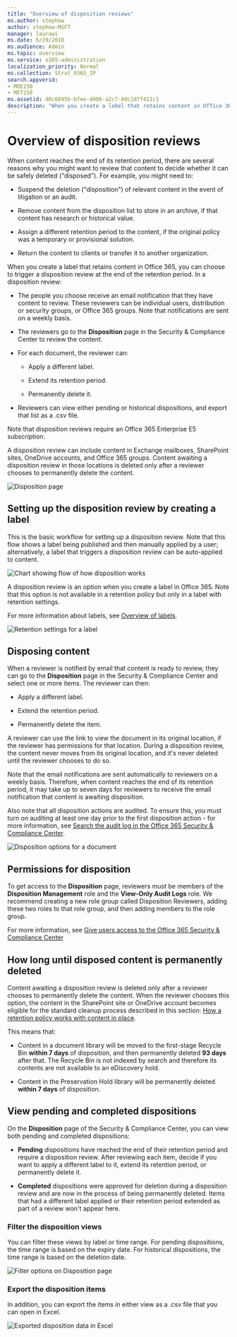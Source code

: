 ```yaml
---
title: "Overview of disposition reviews"
ms.author: stephow
author: stephow-MSFT
manager: laurawi
ms.date: 6/29/2018
ms.audience: Admin
ms.topic: overview
ms.service: o365-administration
localization_priority: Normal
ms.collection: Strat_O365_IP
search.appverid: 
- MOE150
- MET150
ms.assetid: d0c6095b-bfee-4906-a2c7-89c2d7f411c1
description: "When you create a label that retains content in Office 365, you can choose to trigger a disposition review at the end of the retention period."
---
```


# Overview of disposition reviews

When content reaches the end of its retention period, there are several reasons why you might want to review that content to decide whether it can be safely deleted ("disposed"). For example, you might need to:
  
- Suspend the deletion ("disposition") of relevant content in the event of litigation or an audit.
    
- Remove content from the disposition list to store in an archive, if that content has research or historical value.
    
- Assign a different retention period to the content, if the original policy was a temporary or provisional solution.
    
- Return the content to clients or transfer it to another organization.
    
When you create a label that retains content in Office 365, you can choose to trigger a disposition review at the end of the retention period. In a disposition review:
  
- The people you choose receive an email notification that they have content to review. These reviewers can be individual users, distribution or security groups, or Office 365 groups. Note that notifications are sent on a weekly basis.
    
- The reviewers go to the **Disposition** page in the Security &amp; Compliance Center to review the content. 
    
- For each document, the reviewer can:
    
  - Apply a different label.
    
  - Extend its retention period.
    
  - Permanently delete it.
    
- Reviewers can view either pending or historical dispositions, and export that list as a .csv file.
    
Note that disposition reviews require an Office 365 Enterprise E5 subscription.
  
A disposition review can include content in Exchange mailboxes, SharePoint sites, OneDrive accounts, and Office 365 groups. Content awaiting a disposition review in those locations is deleted only after a reviewer chooses to permanently delete the content.
  
![Disposition page](media/b7436fb2-1f35-4146-8ca2-32c9d10f7e09.png)
  
## Setting up the disposition review by creating a label

This is the basic workflow for setting up a disposition review. Note that this flow shows a label being published and then manually applied by a user; alternatively, a label that triggers a disposition review can be auto-applied to content.
  
![Chart showing flow of how disposition works](media/5fb3f33a-cb53-468c-becc-6dda0ec52778.png)
  
A disposition review is an option when you create a label in Office 365. Note that this option is not available in a retention policy but only in a label with retention settings.
  
For more information about labels, see [Overview of labels](labels.md).
  
![Retention settings for a label](media/a16dd202-8862-40ac-80ff-6fee974de5da.png)
  
## Disposing content

When a reviewer is notified by email that content is ready to review, they can go to the **Disposition** page in the Security &amp; Compliance Center and select one or more items. The reviewer can then: 
  
- Apply a different label.
    
- Extend the retention period.
    
- Permanently delete the item.
    
A reviewer can use the link to view the document in its original location, if the reviewer has permissions for that location. During a disposition review, the content never moves from its original location, and it's never deleted until the reviewer chooses to do so.
  
Note that the email notifications are sent automatically to reviewers on a weekly basis. Therefore, when content reaches the end of its retention period, it may take up to seven days for reviewers to receive the email notification that content is awaiting disposition.
  
Also note that all disposition actions are audited. To ensure this, you must turn on auditing at least one day prior to the first disposition action - for more information, see [Search the audit log in the Office 365 Security &amp; Compliance Center](search-the-audit-log-in-security-and-compliance.md). 
  
![Disposition options for a document](media/771630fd-a9b0-47cf-983b-fe85eb4cdafd.png)
  
## Permissions for disposition

To get access to the **Disposition** page, reviewers must be members of the **Disposition Management** role and the **View-Only Audit Logs** role. We recommend creating a new role group called Disposition Reviewers, adding these two roles to that role group, and then adding members to the role group. 
  
For more information, see [Give users access to the Office 365 Security &amp; Compliance Center](grant-access-to-the-security-and-compliance-center.md)
  
## How long until disposed content is permanently deleted

Content awaiting a disposition review is deleted only after a reviewer chooses to permanently delete the content. When the reviewer chooses this option, the content in the SharePoint site or OneDrive account becomes eligible for the standard cleanup process described in this section: [How a retention policy works with content in place](retention-policies.md#how-a-retention-policy-works-with-content-in-place).
  
This means that:
  
- Content in a document library will be moved to the first-stage Recycle Bin **within 7 days** of disposition, and then permanently deleted **93 days** after that. The Recycle Bin is not indexed by search and therefore its contents are not available to an eDiscovery hold. 
    
- Content in the Preservation Hold library will be permanently deleted **within 7 days** of disposition. 
    
## View pending and completed dispositions

On the **Disposition** page of the Security &amp; Compliance Center, you can view both pending and completed dispositions: 
  
- **Pending** dispositions have reached the end of their retention period and require a disposition review. After reviewing each item, decide if you want to apply a different label to it, extend its retention period, or permanently delete it. 
    
- **Completed** dispositions were approved for deletion during a disposition review and are now in the process of being permanently deleted. Items that had a different label applied or their retention period extended as part of a review won't appear here. 
    
### Filter the disposition views

You can filter these views by label or time range. For pending dispositions, the time range is based on the expiry date. For historical dispositions, the time range is based on the deletion date.
  
![Filter options on Disposition page](media/8682a9f5-a77d-45ae-b902-8418a3ebbea1.png)
  
### Export the disposition items

In addition, you can export the items in either view as a .csv file that you can open in Excel.
  
![Exported disposition data in Excel](media/08e3bc09-b132-47b4-a051-a590b697e725.png)
  


